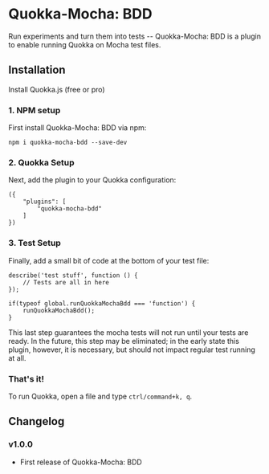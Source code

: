 # Quokka-Mocha: BDD

Run experiments and turn them into tests -- Quokka-Mocha: BDD is a plugin to enable running Quokka on Mocha test files.

## Installation ##

Install Quokka.js (free or pro)

### 1. NPM setup ###

First install Quokka-Mocha: BDD via npm:

`npm i quokka-mocha-bdd --save-dev`

### 2. Quokka Setup ###

Next, add the plugin to your Quokka configuration:

```
({
    "plugins": [
        "quokka-mocha-bdd"
    ]
})
```

### 3. Test Setup ###

Finally, add a small bit of code at the bottom of your test file:

```
describe('test stuff', function () {
    // Tests are all in here
});

if(typeof global.runQuokkaMochaBdd === 'function') {
    runQuokkaMochaBdd();
}
```

This last step guarantees the mocha tests will not run until your tests are ready.  In the future, this step may be eliminated; in the early state this plugin, however, it is necessary, but should not impact regular test running at all.

### That's it! ###

To run Quokka, open a file and type `ctrl/command+k, q`.

## Changelog ##

### v1.0.0 ###

- First release of Quokka-Mocha: BDD
